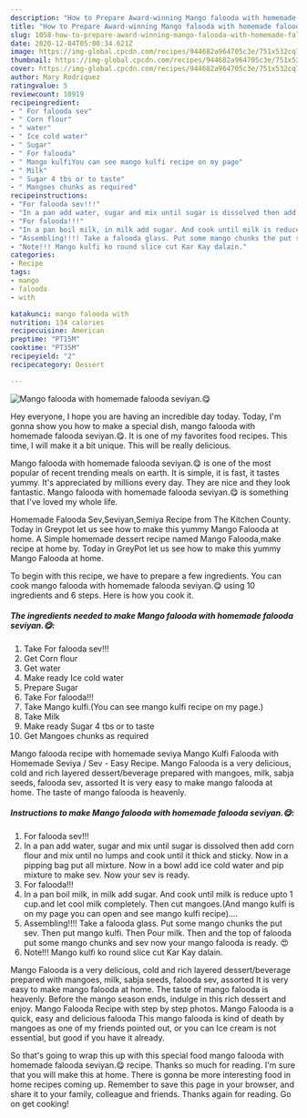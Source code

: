 ```yaml
---
description: "How to Prepare Award-winning Mango falooda with homemade falooda seviyan.😋"
title: "How to Prepare Award-winning Mango falooda with homemade falooda seviyan.😋"
slug: 1058-how-to-prepare-award-winning-mango-falooda-with-homemade-falooda-seviyan
date: 2020-12-04T05:00:34.621Z
image: https://img-global.cpcdn.com/recipes/944682a964705c3e/751x532cq70/mango-falooda-with-homemade-falooda-seviyan😋-recipe-main-photo.jpg
thumbnail: https://img-global.cpcdn.com/recipes/944682a964705c3e/751x532cq70/mango-falooda-with-homemade-falooda-seviyan😋-recipe-main-photo.jpg
cover: https://img-global.cpcdn.com/recipes/944682a964705c3e/751x532cq70/mango-falooda-with-homemade-falooda-seviyan😋-recipe-main-photo.jpg
author: Mary Rodriquez
ratingvalue: 5
reviewcount: 10919
recipeingredient:
- " For falooda sev"
- " Corn flour"
- " water"
- " Ice cold water"
- " Sugar"
- " For falooda"
- " Mango kulfiYou can see mango kulfi recipe on my page"
- " Milk"
- " Sugar 4 tbs or to taste"
- " Mangoes chunks as required"
recipeinstructions:
- "For falooda sev!!!"
- "In a pan add water, sugar and mix until sugar is dissolved then add corn flour and mix until no lumps and cook until it thick and sticky. Now in a pipping bag put all mixture. Now in a bowl add ice cold water and pip mixture to make sev. Now your sev is ready."
- "For falooda!!!"
- "In a pan boil milk, in milk add sugar. And cook until milk is reduce upto 1 cup.and let cool milk completely. Then cut mangoes.(And mango kulfi is on my page you can open and see mango kulfi recipe)...."
- "Assembling!!!! Take a falooda glass. Put some mango chunks the put sev. Then put mango kulfi. Then Pour milk. Then and the top of falooda put some mango chunks and sev now your mango falooda is ready. 😍"
- "Note!!! Mango kulfi ko round slice cut Kar Kay dalain."
categories:
- Recipe
tags:
- mango
- falooda
- with

katakunci: mango falooda with 
nutrition: 134 calories
recipecuisine: American
preptime: "PT15M"
cooktime: "PT35M"
recipeyield: "2"
recipecategory: Dessert

---
```



![Mango falooda with homemade falooda seviyan.😋](https://img-global.cpcdn.com/recipes/944682a964705c3e/751x532cq70/mango-falooda-with-homemade-falooda-seviyan😋-recipe-main-photo.jpg)

Hey everyone, I hope you are having an incredible day today. Today, I'm gonna show you how to make a special dish, mango falooda with homemade falooda seviyan.😋. It is one of my favorites food recipes. This time, I will make it a bit unique. This will be really delicious.

Mango falooda with homemade falooda seviyan.😋 is one of the most popular of recent trending meals on earth. It is simple, it is fast, it tastes yummy. It's appreciated by millions every day. They are nice and they look fantastic. Mango falooda with homemade falooda seviyan.😋 is something that I've loved my whole life.

Homemade Falooda Sev,Seviyan,Semiya Recipe from The Kitchen County. Today in Greypot let us see how to make this yummy Mango Falooda at home. A Simple homemade dessert recipe named Mango Falooda,make recipe at home by. Today in GreyPot let us see how to make this yummy Mango Falooda at home.


To begin with this recipe, we have to prepare a few ingredients. You can cook mango falooda with homemade falooda seviyan.😋 using 10 ingredients and 6 steps. Here is how you cook it.

<!--inarticleads1-->

##### The ingredients needed to make Mango falooda with homemade falooda seviyan.😋:

1. Take  For falooda sev!!!
1. Get  Corn flour
1. Get  water
1. Make ready  Ice cold water
1. Prepare  Sugar
1. Take  For falooda!!!
1. Take  Mango kulfi.(You can see mango kulfi recipe on my page.)
1. Take  Milk
1. Make ready  Sugar 4 tbs or to taste
1. Get  Mangoes chunks as required


Mango falooda recipe with homemade seviya Mango Kulfi Falooda with Homemade Seviya / Sev - Easy Recipe. Mango Falooda is a very delicious, cold and rich layered dessert/beverage prepared with mangoes, milk, sabja seeds, falooda sev, assorted It is very easy to make mango falooda at home. The taste of mango falooda is heavenly. 

<!--inarticleads2-->

##### Instructions to make Mango falooda with homemade falooda seviyan.😋:

1. For falooda sev!!!
1. In a pan add water, sugar and mix until sugar is dissolved then add corn flour and mix until no lumps and cook until it thick and sticky. Now in a pipping bag put all mixture. Now in a bowl add ice cold water and pip mixture to make sev. Now your sev is ready.
1. For falooda!!!
1. In a pan boil milk, in milk add sugar. And cook until milk is reduce upto 1 cup.and let cool milk completely. Then cut mangoes.(And mango kulfi is on my page you can open and see mango kulfi recipe)....
1. Assembling!!!! Take a falooda glass. Put some mango chunks the put sev. Then put mango kulfi. Then Pour milk. Then and the top of falooda put some mango chunks and sev now your mango falooda is ready. 😍
1. Note!!! Mango kulfi ko round slice cut Kar Kay dalain.


Mango Falooda is a very delicious, cold and rich layered dessert/beverage prepared with mangoes, milk, sabja seeds, falooda sev, assorted It is very easy to make mango falooda at home. The taste of mango falooda is heavenly. Before the mango season ends, indulge in this rich dessert and enjoy. Mango Falooda Recipe with step by step photos. Mango Falooda is a quick, easy and delicious falooda This mango falooda is kind of death by mangoes as one of my friends pointed out, or you can Ice cream is not essential, but good if you have it already. 

So that's going to wrap this up with this special food mango falooda with homemade falooda seviyan.😋 recipe. Thanks so much for reading. I'm sure that you will make this at home. There is gonna be more interesting food in home recipes coming up. Remember to save this page in your browser, and share it to your family, colleague and friends. Thanks again for reading. Go on get cooking!
